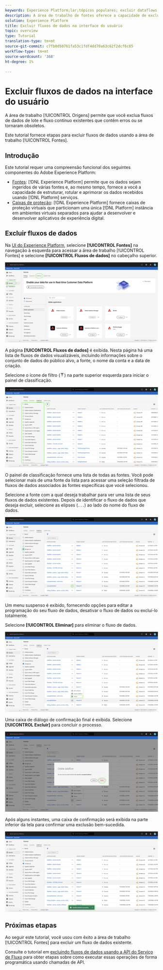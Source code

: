 ```yaml
---
keywords: Experience Platform;lar;tópicos populares; excluir dataflows
description: A área de trabalho de fontes oferece a capacidade de excluir fluxos de dados em lote e em fluxo contínuo existentes que contenham erros ou se tenham tornado obsoletos.
solution: Experience Platform
title: Excluir fluxos de dados na interface do usuário
topic: overview
type: Tutorial
translation-type: tm+mt
source-git-commit: c7fb0d50761fa53c1fdf4dd70a63c62f2dcf6c85
workflow-type: tm+mt
source-wordcount: '368'
ht-degree: 1%

---
```



# Excluir fluxos de dados na interface do usuário

A área de trabalho [!UICONTROL Origens] permite que você exclua fluxos de dados de lote e fluxo contínuo existentes que contêm erros ou se tornaram obsoletos.

Este tutorial fornece etapas para excluir fluxos de dados usando a área de trabalho [!UICONTROL Fontes].

## Introdução

Este tutorial requer uma compreensão funcional dos seguintes componentes do Adobe Experience Platform:

- [Fontes](../../home.md):  [!DNL Experience Platform] permite que os dados sejam ingeridos de várias fontes e, ao mesmo tempo, fornece a você a capacidade de estruturar, rotular e aprimorar os dados recebidos usando  [!DNL Platform] serviços.
- [Caixas de proteção](../../../sandboxes/home.md):  [!DNL Experience Platform] fornece caixas de proteção virtuais que particionam uma única  [!DNL Platform] instância em ambientes virtuais separados para ajudar a desenvolver e desenvolver aplicativos de experiência digital.

## Excluir fluxos de dados

Na [UI do Experience Platform](https://platform.adobe.com), selecione **[!UICONTROL Fontes]** na navegação à esquerda para acessar a área de trabalho [!UICONTROL Fontes] e selecione **[!UICONTROL Fluxos de dados]** no cabeçalho superior.

![catálogo](../../images/tutorials/delete/catalog.png)

A página **[!UICONTROL Fluxos de dados]** é exibida. Nesta página há uma lista de fluxos de dados visualizáveis, incluindo informações sobre o conjunto de dados do público alvo, a fonte, o nome da conta e a data de criação.

Selecione o ícone de filtro (![filter-icon](../../images/tutorials/delete/filter.png)) na parte superior esquerda para iniciar o painel de classificação.

![fluxo de dados](../../images/tutorials/delete/dataflows.png)

O painel de classificação fornece uma lista de todas as fontes. Você pode selecionar mais de uma fonte da lista para acessar uma seleção filtrada de fluxos de dados associados às fontes específicas que você selecionou.

Selecione a fonte com a qual deseja trabalhar para ver uma lista de seus fluxos de dados existentes. Depois de identificar o fluxo de dados que deseja excluir, selecione as elipses (`...`) ao lado do nome do fluxo de dados.

![dataflows-filter](../../images/tutorials/delete/dataflows-filter.png)

Um menu suspenso é exibido, fornecendo opções para editar a programação do seu fluxo de dados, desativar o fluxo de dados ou excluí-lo totalmente.

Selecione **[!UICONTROL Eliminar]** para eliminar o fluxo de dados.

![delete](../../images/tutorials/delete/delete.png)

Uma caixa de diálogo de confirmação final é exibida. Selecione **[!UICONTROL Excluir]** para concluir o processo.

![confirmar](../../images/tutorials/delete/confirm.png)

Após alguns instantes, uma caixa de confirmação será exibida na parte inferior da tela para confirmar uma exclusão bem-sucedida.

![confirmado](../../images/tutorials/delete/confirmed.png)

## Próximas etapas

Ao seguir este tutorial, você usou com êxito a área de trabalho [!UICONTROL Fontes] para excluir um fluxo de dados existente.

Consulte o tutorial em [excluindo fluxos de dados usando a API do Serviço de Fluxo](../../tutorials/api/delete-dataflows.md) para obter etapas sobre como executar essas operações de forma programática usando chamadas de API.